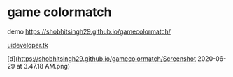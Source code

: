 # game colormatch

demo
https://shobhitsingh29.github.io/gamecolormatch/

[uideveloper.tk](https://uideveloper.tk/)

[d](https://shobhitsingh29.github.io/gamecolormatch/Screenshot 2020-06-29 at 3.47.18 AM.png)
